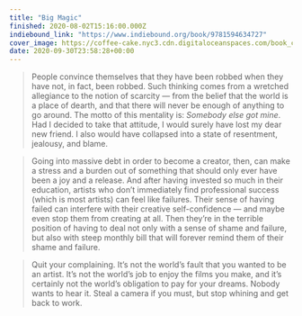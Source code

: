 ```yaml
---
title: "Big Magic"
finished: 2020-08-02T15:16:00.000Z
indiebound_link: "https://www.indiebound.org/book/9781594634727"
cover_image: https://coffee-cake.nyc3.cdn.digitaloceanspaces.com/book_covers/2020/9781594634727.webp
date: 2020-09-30T23:58:28+00:00
---
```


> People convince themselves that they have been robbed when they have not, in fact, been robbed. Such thinking comes from a wretched allegiance to the notion of scarcity — from the belief that the world is a place of dearth, and that there will never be enough of anything to go around. The motto of this mentality is: _Somebody else got mine_. Had I decided to take that attitude, I would surely have lost my dear new friend. I also would have collapsed into a state of resentment, jealousy, and blame.

> Going into massive debt in order to become a creator, then, can make a stress and a burden out of something that should only ever have been a joy and a release. And after having invested so much in their education, artists who don’t immediately find professional success (which is most artists) can feel like failures. Their sense of having failed can interfere with their creative self-confidence — and maybe even stop them from creating at all. Then they’re in the terrible position of having to deal not only with a sense of shame and failure, but also with steep monthly bill that will forever remind them of their shame and failure.

> Quit your complaining. It’s not the world’s fault that you wanted to be an artist. It’s not the world’s job to enjoy the films you make, and it’s certainly not the world’s obligation to pay for your dreams. Nobody wants to hear it. Steal a camera if you must, but stop whining and get back to work.
